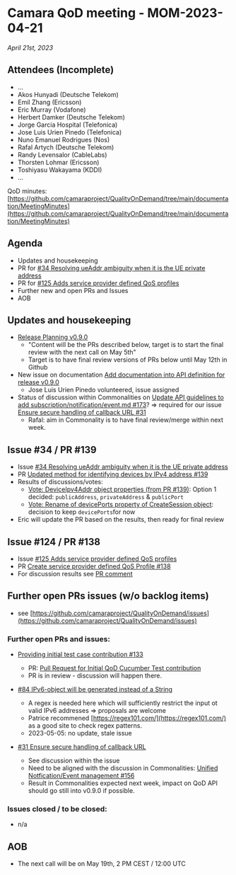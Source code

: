# Camara QoD meeting - MOM-2023-04-21

*April 21st, 2023*

## Attendees (Incomplete)

* ...
* Akos Hunyadi (Deutsche Telekom)
* Emil Zhang (Ericsson)
* Eric Murray (Vodafone)
* Herbert Damker (Deutsche Telekom)
* Jorge Garcia Hospital (Telefonica)
* Jose Luis Urien Pinedo (Telefonica)
* Nuno Emanuel Rodrigues (Nos)
* Rafal Artych (Deutsche Telekom)
* Randy Levensalor (CableLabs)
* Thorsten Lohmar (Ericsson)
* Toshiyasu Wakayama (KDDI)
* ...

QoD minutes: [https://github.com/camaraproject/QualityOnDemand/tree/main/documentation/MeetingMinutes](https://github.com/camaraproject/QualityOnDemand/tree/main/documentation/MeetingMinutes)

## Agenda

* Updates and housekeeping
* PR for [#34 Resolving ueAddr ambiguity when it is the UE private address](https://github.com/camaraproject/QualityOnDemand/pull/34)
* PR for [#125 Adds service provider defined QoS profiles](https://github.com/camaraproject/QualityOnDemand/issues/125)
* Further new and open PRs and Issues
* AOB

## Updates and housekeeping
  * [Release Planning v0.9.0](https://github.com/camaraproject/QualityOnDemand/issues/136)
    * "Content will be the PRs described below, target is to start the final review with the next call on May 5th"
    * Target is to have final review versions of PRs below until May 12th in Github
  * New issue on documentation [Add documentation into API definition for release v0.9.0 ](https://github.com/camaraproject/QualityOnDemand/issues/144)
    * Jose Luis Urien Pinedo volunteered, issue assigned
  * Status of discussion within Commonalities on [Update API guidelines to add subscription/notification/event.md #173](https://github.com/camaraproject/WorkingGroups/pull/173)? => required for our issue [Ensure secure handling of callback URL #31](https://github.com/camaraproject/QualityOnDemand/issues/31)
    * Rafal: aim in Commonality is to have final review/merge within next week.


## Issue #34 / PR #139
* Issue [#34 Resolving ueAddr ambiguity when it is the UE private address](https://github.com/camaraproject/QualityOnDemand/issues/34)
* PR [Updated method for identifying devices by IPv4 address #139](https://github.com/camaraproject/QualityOnDemand/pull/139)
* Results of discussions/votes:
  * [Vote: DeviceIpv4Addr object properties (from PR #139)](https://github.com/camaraproject/QualityOnDemand/discussions/141): Option 1 decided: `publicAddress`, `privateAddress` & `publicPort`
  * [Vote: Rename of devicePorts property of CreateSession object](https://github.com/camaraproject/QualityOnDemand/discussions/142): decision to keep `devicePorts`for now
* Eric will update the PR based on the results, then ready for final review

## Issue #124 / PR #138 
* Issue [#125 Adds service provider defined QoS profiles](https://github.com/camaraproject/QualityOnDemand/issues/125)
* PR [Create service provider defined QoS Profile #138](https://github.com/camaraproject/QualityOnDemand/pull/138)
* For discussion results see [PR comment](https://github.com/camaraproject/QualityOnDemand/pull/138#issuecomment-1537887796) 


## Further open PRs issues (w/o backlog items)

* see [https://github.com/camaraproject/QualityOnDemand/issues](https://github.com/camaraproject/QualityOnDemand/issues)

### Further open PRs and issues:

* [Providing initial test case contribution #133](https://github.com/camaraproject/QualityOnDemand/issues/133)
  * PR: [Pull Request for Initial QoD Cucumber Test contribution](https://github.com/camaraproject/QualityOnDemand/pull/134)
  * PR is in review - discussion will happen there.

* [#84 IPv6-object will be generated instead of a String](https://github.com/camaraproject/QualityOnDemand/pull/84)
    * A regex is needed here which will sufficiently restrict the input ot valid IPv6 addresses => proposals are welcome
    * Patrice recommened [https://regex101.com/](https://regex101.com/) as a good site to check regex patterns.
    * 2023-05-05: no update, stale issue

* [#31 Ensure secure handling of callback URL](https://github.com/camaraproject/QualityOnDemand/pull/31)
    * See discussion within the issue
    * Need to be aligned with the discussion in Commonalities: [Unified Notfication/Event management #156](https://github.com/camaraproject/WorkingGroups/issues/156)
    * Result in Commonalities expected next week, impact on QoD API should go still into v0.9.0 if possible.

### Issues closed / to be closed:

* n/a

## AOB

* The next call will be on May 19th, 2 PM CEST / 12:00 UTC
